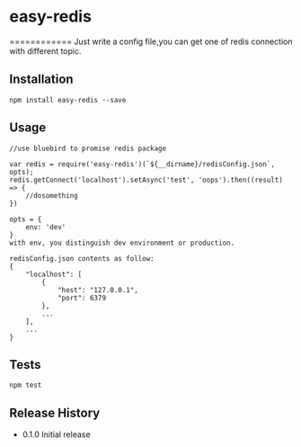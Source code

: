 # easy-redis
============
Just write a config file,you can get one of redis connection with different topic.

## Installation

    npm install easy-redis --save
    
## Usage
    
    //use bluebird to promise redis package
    
    var redis = require('easy-redis')(`${__dirname}/redisConfig.json`, opts);
    redis.getConnect('localhost').setAsync('test', 'oops').then((result) => {
        //dosomething
    })
    
    opts = {
        env: 'dev'
    }
    with env, you distinguish dev environment or production.
    
    redisConfig.json contents as follow:
    {
        "localhost": [
            {
                "host": "127.0.0.1",
                "port": 6379
            },
            ...
        ],
        ...
    }
    
## Tests
    npm test

## Release History

* 0.1.0 Initial release